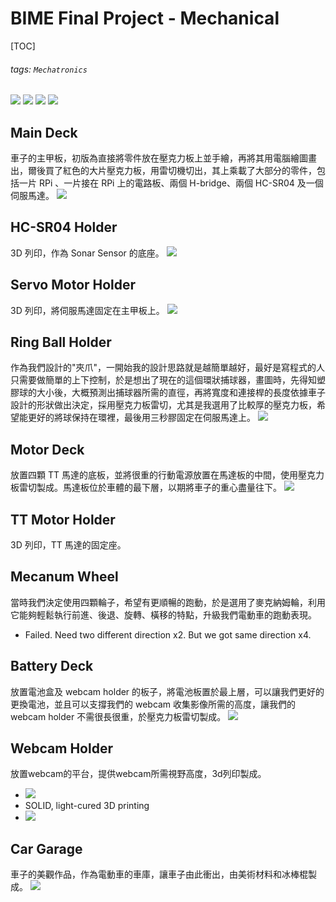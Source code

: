 # BIME Final Project - Mechanical
[TOC]
###### tags: `Mechatronics`
![](https://i.imgur.com/bycXCWH.jpg)
![](https://i.imgur.com/7bxRKjW.jpg)
![](https://i.imgur.com/fctzeJ8.jpg)
![](https://i.imgur.com/m4KXEdi.jpg)

## Main Deck
車子的主甲板，初版為直接將零件放在壓克力板上並手繪，再將其用電腦繪圖畫出，爾後買了紅色的大片壓克力板，用雷切機切出，其上乘載了大部分的零件，包括一片 RPi 、一片接在 RPi 上的電路板、兩個 H-bridge、兩個 HC-SR04 及一個伺服馬達。
![](https://i.imgur.com/sgs52Sm.jpg)

## HC-SR04 Holder
3D 列印，作為 Sonar Sensor 的底座。
![](https://i.imgur.com/dplFw0o.jpg)

## Servo Motor Holder
3D 列印，將伺服馬達固定在主甲板上。
![](https://i.imgur.com/jOXY91Z.jpg)

## Ring Ball Holder
作為我們設計的"夾爪"，一開始我的設計思路就是越簡單越好，最好是寫程式的人只需要做簡單的上下控制，於是想出了現在的這個環狀捕球器，畫圖時，先得知塑膠球的大小後，大概預測出捕球器所需的直徑，再將寬度和連接桿的長度依據車子設計的形狀做出決定，採用壓克力板雷切，尤其是我選用了比較厚的壓克力板，希望能更好的將球保持在環裡，最後用三秒膠固定在伺服馬達上。
![](https://i.imgur.com/yZ25JvT.png)


## Motor Deck
放置四顆 TT 馬達的底板，並將很重的行動電源放置在馬達板的中間，使用壓克力板雷切製成。馬達板位於車體的最下層，以期將車子的重心盡量往下。
![](https://i.imgur.com/65nBcDX.jpg)

## TT Motor Holder
3D 列印，TT 馬達的固定座。


## Mecanum Wheel
當時我們決定使用四顆輪子，希望有更順暢的跑動，於是選用了麥克納姆輪，利用它能夠輕鬆執行前進、後退、旋轉、橫移的特點，升級我們電動車的跑動表現。
* Failed. Need two different direction x2. But we got same direction x4.


## Battery Deck
放置電池盒及 webcam holder 的板子，將電池板置於最上層，可以讓我們更好的更換電池，並且可以支撐我們的 webcam 收集影像所需的高度，讓我們的 webcam holder 不需很長很重，於壓克力板雷切製成。
![](https://i.imgur.com/hNRS1IP.png)


## Webcam Holder
放置webcam的平台，提供webcam所需視野高度，3d列印製成。
* ![](https://i.imgur.com/Hafj6jW.png)
* SOLID, light-cured 3D printing
* ![](https://i.imgur.com/38YBsjE.jpg)


## Car Garage
車子的美觀作品，作為電動車的車庫，讓車子由此衝出，由美術材料和冰棒棍製成。
![](https://i.imgur.com/3xgPhgl.png)


